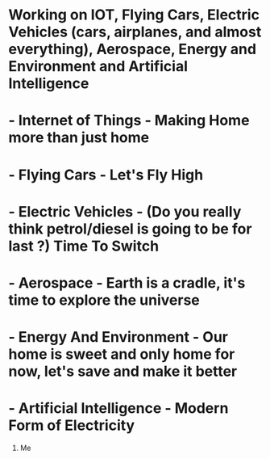 # Working on IOT, Flying Cars, Electric Vehicles (cars, airplanes, and almost everything), Aerospace, Energy and Environment and Artificial Intelligence
# - Internet of Things - Making Home more than just home
# - Flying Cars - Let's Fly High
# - Electric Vehicles - (Do you really think petrol/diesel is going to be for last ?) Time To Switch 
# - Aerospace - Earth is a cradle, it's time to explore the universe
# - Energy And Environment - Our home is sweet and only home for now, let's save and make it better
# - Artificial Intelligence - Modern Form of Electricity



1. Me

